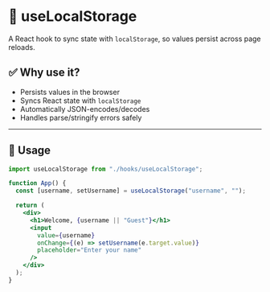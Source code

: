 # 🔁 useLocalStorage

A React hook to sync state with `localStorage`, so values persist across page reloads.

## ✅ Why use it?

- Persists values in the browser
- Syncs React state with `localStorage`
- Automatically JSON-encodes/decodes
- Handles parse/stringify errors safely

---

## 🚀 Usage

```jsx
import useLocalStorage from "./hooks/useLocalStorage";

function App() {
  const [username, setUsername] = useLocalStorage("username", "");

  return (
    <div>
      <h1>Welcome, {username || "Guest"}</h1>
      <input
        value={username}
        onChange={(e) => setUsername(e.target.value)}
        placeholder="Enter your name"
      />
    </div>
  );
}